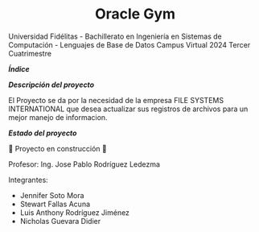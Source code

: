 <h1 align="center"> Oracle Gym </h1>

Universidad Fidélitas - Bachillerato en Ingeniería en Sistemas de Computación - Lenguajes de Base de Datos Campus Virtual 2024 Tercer Cuatrimestre 

***Índice***

***Descripción del proyecto***

El Proyecto se da por la necesidad de la empresa FILE SYSTEMS INTERNATIONAL que desea actualizar sus registros de archivos para un mejor manejo de informacion. 

***Estado del proyecto***

:construction: Proyecto en construcción :construction:

Profesor:  Ing. Jose Pablo Rodríguez Ledezma

Integrantes: 
* Jennifer Soto Mora 
* Stewart Fallas Acuna 
* Luis Anthony Rodríguez Jiménez 
* Nicholas Guevara Didier 
